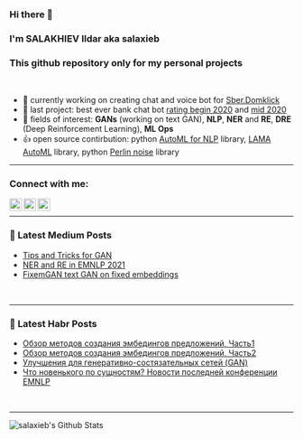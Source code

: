 ### Hi there 👋
### I'm SALAKHIEV Ildar aka salaxieb
### This github repository only for my personal projects
<br />

- 🔭 currently working on creating chat and voice bot for [Sber.Domklick](domklick.ru)
- 🔭 last project: best ever bank chat bot [rating begin 2020](https://brobank.ru/luchshie-onlajn-chaty-bankov-nachala-2020/) and [mid 2020](https://www.naumen.ru/events/news/4525/)
- 🌱 fields of interest: **GANs** (working on text GAN), **NLP**, **NER** and **RE**, **DRE** (Deep Reinforcement Learning), **ML Ops**
- :+1: open source contirbution: python [AutoML for NLP](https://pypi.org/project/NLP-AutoML/) library, [LAMA AutoML](https://github.com/sberbank-ai-lab/LightAutoML) library, python [Perlin noise](https://pypi.org/project/perlin-noise/) library
---
### Connect with me:
[<img align="left" alt="salaxieb | LinkedIn" width="22px" src="https://cdn.jsdelivr.net/npm/simple-icons@v3/icons/linkedin.svg" />](https://www.linkedin.com/in/ildar-salakhiev-4156b211b/)
[<img align="left" alt="salaxieb | Instagram" width="22px" src="https://cdn.jsdelivr.net/npm/simple-icons@v3/icons/instagram.svg" />](https://www.instagram.com/salaxieb/)
[<img align="left" alt="salaxieb | Facebook" width="22px" src="https://cdn.jsdelivr.net/npm/simple-icons@3.4.0/icons/facebook.svg" />](https://www.facebook.com/salaxieb.ildar/)
<br />

---
### 📕 Latest Medium Posts
<!-- BLOG-POST-LIST:START -->
- [Tips and Tricks for GAN](https://medium.com/@salaxieb.ildar/tips-and-tricks-for-gan-6cc46edb94b4?source=rss-138fd151c3ba------2)
- [NER and RE in EMNLP 2021](https://medium.com/@salaxieb.ildar/ner-and-re-in-emnlp-2021-da109436a764)
- [FixemGAN text GAN on fixed embeddings](https://medium.com/@salaxieb.ildar/text-gan-on-embeddings-debb9a006fff)
<!-- BLOG-POST-LIST:END -->
<br />

---   
### 📕 Latest Habr Posts
<!-- HABRHABR:START -->
- [Обзор методов создания эмбедингов предложений, Часть1](https://habr.com/ru/post/515036/)
- [Обзор методов создания эмбедингов предложений, Часть2](https://habr.com/ru/post/515084/)
- [Улучшения для генеративно-состязательных сетей (GAN)](https://habr.com/ru/post/506032/)
- [Что новенького по сущностям? Новости последней конференции EMNLP](https://habr.com/ru/company/domclick/blog/653739/)
<!-- HABRHABR:END -->
<br />

---
<img align="left" alt="salaxieb's Github Stats" src="https://github-readme-stats.vercel.app/api?username=salaxieb&show_icons=true&hide_border=true" />
